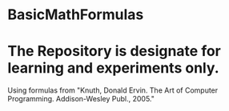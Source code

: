 # BasicMathFormulas
<!Document html>
<html lang="en-Us">
<head>
<link rel="stylesheet" type="text/css" href="css/readmecss.css"><title></title>
</head>
    <div>
        <body >
            <h1>The Repository is designate for learning and experiments only.</h1>
            <footer class="fixed_footer">
              <div class="content">
                <p>Using formulas from "Knuth, Donald Ervin. The Art of Computer Programming. Addison-Wesley Publ., 2005."</p>
              </div>
            </footer>
        </body>
    </div>
</html>